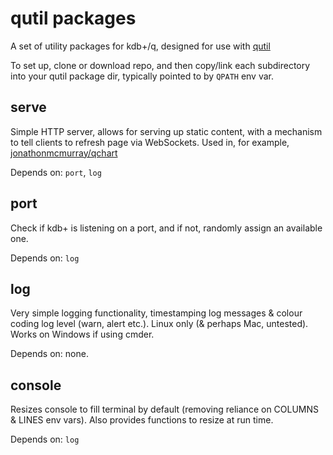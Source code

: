 # qutil packages

A set of utility packages for kdb+/q, designed for use with [qutil](https://github.com/nugend/qutil)

To set up, clone or download repo, and then copy/link each subdirectory into
your qutil package dir, typically pointed to by `QPATH` env var.

## serve

Simple HTTP server, allows for serving up static content, with a mechanism to
tell clients to refresh page via WebSockets. Used in, for example,
[jonathonmcmurray/qchart](https://github.com/jonathonmcmurray/qchart)

Depends on: `port`, `log`

## port

Check if kdb+ is listening on a port, and if not, randomly assign an available
one. 

Depends on: `log`

## log

Very simple logging functionality, timestamping log messages & colour coding
log level (warn, alert etc.). Linux only (& perhaps Mac, untested). Works on
Windows if using cmder.

Depends on: none.

## console

Resizes console to fill terminal by default (removing reliance on COLUMNS &
LINES env vars). Also provides functions to resize at run time.

Depends on: `log`
